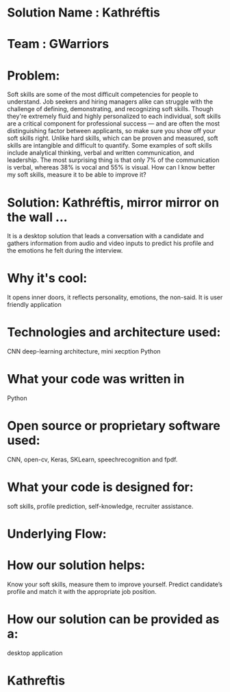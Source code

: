 # Solution Name : Kathréftis
# Team : GWarriors

<a id="p1"></a> 
# Problem:

Soft skills are some of the most difficult competencies for people to understand. Job seekers and hiring managers alike can struggle with the challenge of defining, demonstrating, and recognizing soft skills. Though they're extremely fluid and highly personalized to each individual, soft skills are a critical component for professional success — and are often the most distinguishing factor between applicants, so make sure you show off your soft skills right.
Unlike hard skills, which can be proven and measured, soft skills are intangible and difficult to quantify. Some examples of soft skills include analytical thinking, verbal and written communication, and leadership.
The most surprising thing is that only 7% of the communication is verbal, whereas 38% is vocal and 55% is visual.
How can I know better my soft skills, measure it to be able to improve it?


<a id="p2"></a> 
# Solution: Kathréftis, mirror mirror on the wall ...

It is a desktop solution that leads a conversation with a candidate and gathers information from audio and video inputs to predict his profile and the emotions he felt during the interview.

<a id="p3"></a> 
# Why it's cool:

It opens inner doors, it reflects personality, emotions, the non-said.
It is user friendly application



<a id="p4"></a> 
# Technologies and architecture used:

CNN deep-learning architecture, mini xecption
Python


<a id="p5"></a> 
# What your code was written in

Python

<a id="p6"></a> 
# Open source or proprietary software used: 

CNN, open-cv, Keras, SKLearn, speechrecognition and fpdf.


<a id="p7"></a> 
# What your code is designed for: 

soft skills, profile prediction, self-knowledge, recruiter assistance.


<a id="p8"></a> 
# Underlying Flow: 


<a id="p9"></a> 
# How our solution helps:

Know your soft skills, measure them to improve yourself.
Predict candidate’s profile and match it with the appropriate job position.


<a id="p10"></a> 
# How our solution can be provided as a:

desktop application
# Kathreftis
